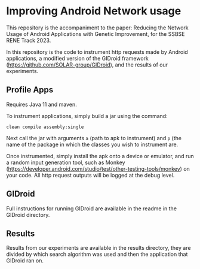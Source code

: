 # Improving Android Network usage

This repository is the accompaniment to the paper: Reducing the Network Usage of Android Applications with Genetic Improvement, for the SSBSE RENE Track 2023.

In this repository is the code to instrument http requests made by Android applications, a modified version of the GIDroid framework (https://github.com/SOLAR-group/GIDroid), and the results of our experiments.

## Profile Apps

Requires Java 11 and maven.

To instrument applications, simply build a jar using the command:

```clean compile assembly:single```

Next call the jar with arguments ```a``` (path to apk to instrument) and ```p``` (the name of the package in which the classes you wish to instrument are.

Once instrumented, simply install the apk onto a device or emulator, and run a random input generation tool, such as Monkey (https://developer.android.com/studio/test/other-testing-tools/monkey) on your code.
All http request outputs will be logged at the debug level.

## GIDroid

Full instructions for running GIDroid are available in the readme in the GIDroid directory.

## Results

Results from our experiments are available in the results directory, they are divided by which search algorithm was used and then the application that GIDroid ran on.
